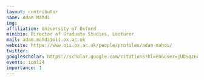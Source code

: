 ```yaml
---
layout: contributor
name: Adam Mahdi
img:  
affiliation: University of Oxford
minibio: Director of Graduate Studies, Lecturer
mail: adam.mahdi@oii.ox.ac.uk
website: https://www.oii.ox.ac.uk/people/profiles/adam-mahdi/
twitter: 
googlescholar: https://scholar.google.com/citations?hl=en&user=jUDSqzEAAAAJ
events: icml24
importance: 1
---
```

